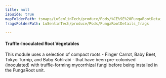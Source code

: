 ```yaml
---
title: null
isGuide: true
mapFolderPath: tsmaps/LuSenlinTech/produce/Pods/%CE%9E%20FungaRootDetails
fragsFolderPath: LuSenlinTech/produce/Pods/FungaRootDetails_frags

---
```



<!-- tsGuideRenderComment {"guide":{"id":"y1Y4yd0dS","path":"LuSenlinTech/produce/Pods","fragmentFolderPath":"LuSenlinTech/produce/Pods/FungaRootDetails_frags"},"fragment":{"id":"y1Y4yd0dS","topLevelMapKey":"y1FGAu02CF","mapKeyChain":"y1FGAu02CF","guideID":"y1Y4yd1Nw","guidePath":"c:/GitHub/MuddySpud/MuddySpud.github.io/tsmaps/LuSenlinTech/produce/Pods/FungaRootDetails.tspod","chartKey":"y1FGAu02CF","isLeaf":false,"options":[{"id":"y1Y4yr1V2","option":"How it works","order":1,"isAncillary":true},{"id":"y1Y4zC2ON","option":"The science behind it","order":2,"isAncillary":true},{"id":"y1Y4zW0dV","option":"The technology","order":3,"isAncillary":true}]}} -->


#### Truffle-Inoculated Root Vegetables

This module uses a selection of compact roots - Finger Carrot, Baby Beet, Tokyo Turnip, and Baby Kohlrabi - that have been pre-colonised (inoculated) with truffle-forming mycorrhizal fungi before being installed in the FungaRoot unit.

